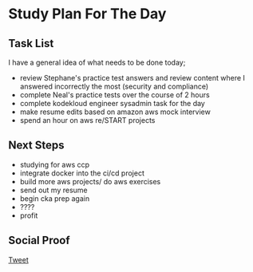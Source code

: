 
# Study Plan For The Day

## Task List

I have a general idea of what needs to be done today;

- review Stephane's practice test answers and review content where I answered incorrectly the most (security and compliance)
- complete Neal's practice tests over the course of 2 hours
- complete kodekloud engineer sysadmin task for the day
- make resume edits based on amazon aws mock interview 
- spend an hour on aws re/START projects

## Next Steps

- studying for aws ccp
- integrate docker into the ci/cd project
- build more aws projects/ do aws exercises
- send out my resume
- begin cka prep again
- ????
- profit

## Social Proof

[Tweet](https://twitter.com/lrnallday/status/1336642145839616000)
